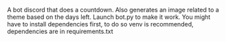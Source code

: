 A bot discord that does a countdown.
Also generates an image related to a theme based on the days left.
Launch bot.py to make it work.
You might have to install dependencies first, to do so venv is recommended, dependencies are in requirements.txt
